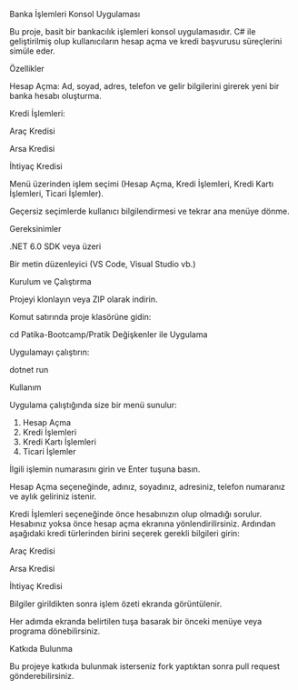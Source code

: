 Banka İşlemleri Konsol Uygulaması

Bu proje, basit bir bankacılık işlemleri konsol uygulamasıdır. C# ile geliştirilmiş olup kullanıcıların hesap açma ve kredi başvurusu süreçlerini simüle eder.

Özellikler

Hesap Açma: Ad, soyad, adres, telefon ve gelir bilgilerini girerek yeni bir banka hesabı oluşturma.

Kredi İşlemleri:

Araç Kredisi

Arsa Kredisi

İhtiyaç Kredisi

Menü üzerinden işlem seçimi (Hesap Açma, Kredi İşlemleri, Kredi Kartı İşlemleri, Ticari İşlemler).

Geçersiz seçimlerde kullanıcı bilgilendirmesi ve tekrar ana menüye dönme.

Gereksinimler

.NET 6.0 SDK veya üzeri

Bir metin düzenleyici (VS Code, Visual Studio vb.)

Kurulum ve Çalıştırma

Projeyi klonlayın veya ZIP olarak indirin.

Komut satırında proje klasörüne gidin:

cd Patika-Bootcamp/Pratik Değişkenler ile Uygulama

Uygulamayı çalıştırın:

dotnet run

Kullanım

Uygulama çalıştığında size bir menü sunulur:

1. Hesap Açma
2. Kredi İşlemleri
3. Kredi Kartı İşlemleri
4. Ticari İşlemler

İlgili işlemin numarasını girin ve Enter tuşuna basın.

Hesap Açma seçeneğinde, adınız, soyadınız, adresiniz, telefon numaranız ve aylık geliriniz istenir.

Kredi İşlemleri seçeneğinde önce hesabınızın olup olmadığı sorulur. Hesabınız yoksa önce hesap açma ekranına yönlendirilirsiniz. Ardından aşağıdaki kredi türlerinden birini seçerek gerekli bilgileri girin:

Araç Kredisi

Arsa Kredisi

İhtiyaç Kredisi

Bilgiler girildikten sonra işlem özeti ekranda görüntülenir.

Her adımda ekranda belirtilen tuşa basarak bir önceki menüye veya programa dönebilirsiniz.

Katkıda Bulunma

Bu projeye katkıda bulunmak isterseniz fork yaptıktan sonra pull request gönderebilirsiniz.
